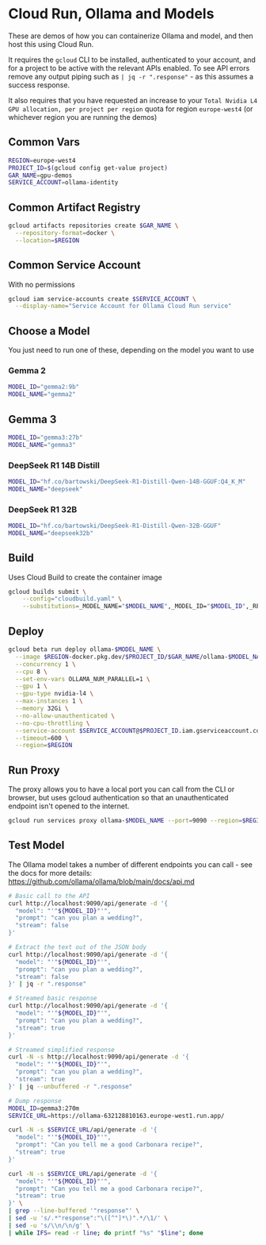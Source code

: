 # Cloud Run, Ollama and Models

These are demos of how you can containerize Ollama and model, and then host this using
Cloud Run.

It requires the `gcloud` CLI to be installed, authenticated to your account, and for a project
to be active with the relevant APIs enabled. To see API errors remove any output piping such as
`| jq -r ".response"` - as this assumes a success response.

It also requires that you have requested an increase to your `Total Nvidia L4 GPU allocation, per project per region` quota for region `europe-west4` (or whichever region you are running the demos)

## Common Vars

```sh
REGION=europe-west4
PROJECT_ID=$(gcloud config get-value project)
GAR_NAME=gpu-demos
SERVICE_ACCOUNT=ollama-identity
```

## Common Artifact Registry

```sh
gcloud artifacts repositories create $GAR_NAME \
  --repository-format=docker \
  --location=$REGION
```

## Common Service Account

With no permissions

```sh
gcloud iam service-accounts create $SERVICE_ACCOUNT \
  --display-name="Service Account for Ollama Cloud Run service"
```

## Choose a Model

You just need to run one of these, depending on the model you want to use

### Gemma 2

```sh
MODEL_ID="gemma2:9b"
MODEL_NAME="gemma2"
````

## Gemma 3

```sh
MODEL_ID="gemma3:27b"
MODEL_NAME="gemma3"
```

### DeepSeek R1 14B Distill

```sh
MODEL_ID="hf.co/bartowski/DeepSeek-R1-Distill-Qwen-14B-GGUF:Q4_K_M"
MODEL_NAME="deepseek"
```

### DeepSeek R1 32B

```sh
MODEL_ID="hf.co/bartowski/DeepSeek-R1-Distill-Qwen-32B-GGUF"
MODEL_NAME="deepseek32b"
```

## Build

Uses Cloud Build to create the container image

```sh
gcloud builds submit \
    --config="cloudbuild.yaml" \
    --substitutions=_MODEL_NAME="$MODEL_NAME",_MODEL_ID="$MODEL_ID",_REGION="$REGION",_GAR_NAME="$GAR_NAME"
```

## Deploy

```sh
gcloud beta run deploy ollama-$MODEL_NAME \
  --image $REGION-docker.pkg.dev/$PROJECT_ID/$GAR_NAME/ollama-$MODEL_NAME \
  --concurrency 1 \
  --cpu 8 \
  --set-env-vars OLLAMA_NUM_PARALLEL=1 \
  --gpu 1 \
  --gpu-type nvidia-l4 \
  --max-instances 1 \
  --memory 32Gi \
  --no-allow-unauthenticated \
  --no-cpu-throttling \
  --service-account $SERVICE_ACCOUNT@$PROJECT_ID.iam.gserviceaccount.com \
  --timeout=600 \
  --region=$REGION
```

## Run Proxy

The proxy allows you to have a local port you can call from the CLI or browser, but uses gcloud
authentication so that an unauthenticated endpoint isn't opened to the internet.

```sh
gcloud run services proxy ollama-$MODEL_NAME --port=9090 --region=$REGION
```

## Test Model

The Ollama model takes a number of different endpoints you can call - see the docs for more details: <https://github.com/ollama/ollama/blob/main/docs/api.md>

```sh
# Basic call to the API
curl http://localhost:9090/api/generate -d '{
  "model": "'"${MODEL_ID}"'",
  "prompt": "can you plan a wedding?",
  "stream": false
}'

# Extract the text out of the JSON body
curl http://localhost:9090/api/generate -d '{
  "model": "'"${MODEL_ID}"'",
  "prompt": "can you plan a wedding?",
  "stream": false
}' | jq -r ".response"

# Streamed basic response
curl http://localhost:9090/api/generate -d '{
  "model": "'"${MODEL_ID}"'",
  "prompt": "can you plan a wedding?",
  "stream": true
}'

# Streamed simplified response
curl -N -s http://localhost:9090/api/generate -d '{
  "model": "'"${MODEL_ID}"'",
  "prompt": "can you plan a wedding?",
  "stream": true
}' | jq --unbuffered -r ".response"

# Dump response
MODEL_ID=gemma3:270m
SERVICE_URL=https://ollama-632128810163.europe-west1.run.app/

curl -N -s $SERVICE_URL/api/generate -d '{
  "model": "'"${MODEL_ID}"'",
  "prompt": "Can you tell me a good Carbonara recipe?",
  "stream": true
}'

curl -N -s $SERVICE_URL/api/generate -d '{
  "model": "'"${MODEL_ID}"'",
  "prompt": "Can you tell me a good Carbonara recipe?",
  "stream": true
}' \
| grep --line-buffered '"response"' \
| sed -u 's/.*"response":"\([^"]*\)".*/\1/' \
| sed -u 's/\\n/\n/g' \
| while IFS= read -r line; do printf "%s" "$line"; done

```

